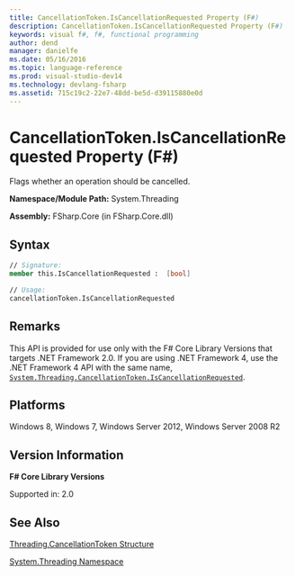```yaml
---
title: CancellationToken.IsCancellationRequested Property (F#)
description: CancellationToken.IsCancellationRequested Property (F#)
keywords: visual f#, f#, functional programming
author: dend
manager: danielfe
ms.date: 05/16/2016
ms.topic: language-reference
ms.prod: visual-studio-dev14
ms.technology: devlang-fsharp
ms.assetid: 715c19c2-22e7-48dd-be5d-d39115880e0d 
---
```


# CancellationToken.IsCancellationRequested Property (F#)

Flags whether an operation should be cancelled.

**Namespace/Module Path:** System.Threading

**Assembly:** FSharp.Core (in FSharp.Core.dll)


## Syntax

```fsharp
// Signature:
member this.IsCancellationRequested :  [bool]

// Usage:
cancellationToken.IsCancellationRequested
```

## Remarks
This API is provided for use only with the F# Core Library Versions that targets .NET Framework 2.0. If you are using .NET Framework 4, use the .NET Framework 4 API with the same name, [`System.Threading.CancellationToken.IsCancellationRequested`](https://msdn.microsoft.com/library/system.threading.cancellationtoken.iscancellationrequested.aspx).

## Platforms
Windows 8, Windows 7, Windows Server 2012, Windows Server 2008 R2

## Version Information
**F# Core Library Versions**

Supported in: 2.0

## See Also
[Threading.CancellationToken Structure](Threading.CancellationToken-Structure-%5BFSharp%5D.md)

[System.Threading Namespace](System.Threading-Namespace-%5BFSharp%5D.md)